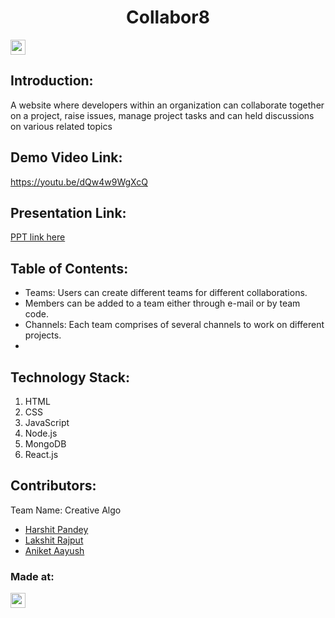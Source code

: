 <h1 align="center">Collabor8</h1>
<p align="center">
</p>

<a href="https://hack36.com"> <img src="https://i.postimg.cc/HnNN23zD/built-at-hack36.png" height=24px> </a>


## Introduction:
  A website where developers within an organization can collaborate together on a project, raise issues, manage project tasks and can held discussions on various related topics
  
## Demo Video Link:
  <a href="https://youtu.be/dQw4w9WgXcQ">https://youtu.be/dQw4w9WgXcQ</a>
  
## Presentation Link:
  <a href="https://bit.ly/hack36_24_ppt"> PPT link here </a>
  
  
## Table of Contents:
  * Teams: Users can create different teams for different collaborations.
  * Members can be added to a team either through e-mail or by team code.
  * Channels: Each team comprises of several channels to work on different projects.
  *   

## Technology Stack:
  1) HTML
  2) CSS
  3) JavaScript
  4) Node.js
  5) MongoDB
  6) React.js
  

## Contributors:

Team Name: Creative Algo

* [Harshit Pandey](https://github.com/harshit1142)
* [Lakshit Rajput](https://github.com/lakshitrajput)
* [Aniket Aayush](https://github.com/aniketaayush29)


### Made at:
<a href="https://hack36.com"> <img src="https://i.postimg.cc/HnNN23zD/built-at-hack36.png" height=24px> </a>
